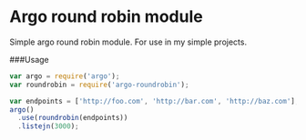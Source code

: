 Argo round robin module
======================

Simple argo round robin module. For use in my simple projects.

###Usage

```javascript
var argo = require('argo');
var roundrobin = require('argo-roundrobin');

var endpoints = ['http://foo.com', 'http://bar.com', 'http://baz.com'];
argo()
  .use(roundrobin(endpoints))
  .listejn(3000);
```
